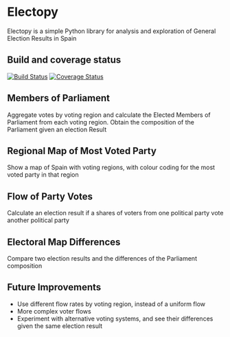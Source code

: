 # Electopy

Electopy is a simple Python library for analysis and exploration of General Election Results in Spain

## Build and coverage status

[![Build Status](https://travis-ci.com/pforero/electopy.svg?branch=master)](https://travis-ci.com/pforero/electopy)
[![Coverage Status](https://coveralls.io/repos/github/pforero/electopy/badge.svg?branch=master)](https://coveralls.io/github/pforero/electopy?branch=master)

## Members of Parliament

Aggregate votes by voting region and calculate the Elected Members of Parliament from each voting region. Obtain the composition of the Parliament given an election Result

## Regional Map of Most Voted Party

Show a map of Spain with voting regions, with colour coding for the most voted party in that region

## Flow of Party Votes

Calculate an election result if a shares of voters from one political party vote another political party

## Electoral Map Differences

Compare two election results and the differences of the Parliament composition

## Future Improvements

- Use different flow rates by voting region, instead of a uniform flow
- More complex voter flows
- Experiment with alternative voting systems, and see their differences given the same election result
